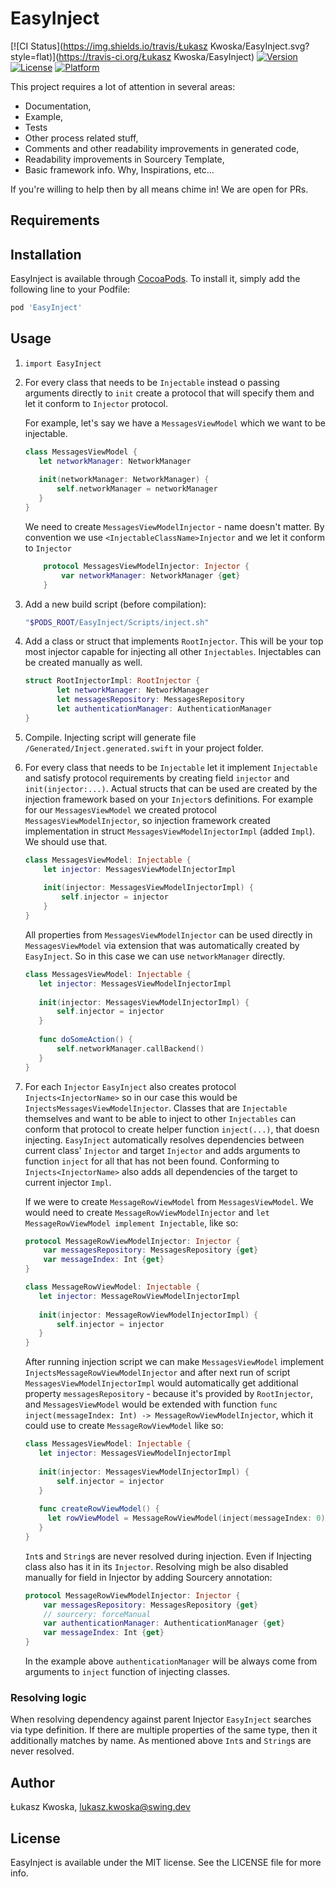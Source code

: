 # EasyInject

[![CI Status](https://img.shields.io/travis/Łukasz Kwoska/EasyInject.svg?style=flat)](https://travis-ci.org/Łukasz Kwoska/EasyInject)
[![Version](https://img.shields.io/cocoapods/v/EasyInject.svg?style=flat)](https://cocoapods.org/pods/EasyInject)
[![License](https://img.shields.io/cocoapods/l/EasyInject.svg?style=flat)](https://cocoapods.org/pods/EasyInject)
[![Platform](https://img.shields.io/cocoapods/p/EasyInject.svg?style=flat)](https://cocoapods.org/pods/EasyInject)


This project requires a lot of attention in several areas:
 - Documentation,
 - Example,
 - Tests
 - Other process related stuff,
 - Comments and other readability improvements in generated code,
 - Readability improvements in Sourcery Template,
 - Basic framework info. Why, Inspirations, etc...
 
 If you're willing to help then by all means chime in! We are open for PRs.

## Requirements

## Installation

EasyInject is available through [CocoaPods](https://cocoapods.org). To install
it, simply add the following line to your Podfile:

```ruby
pod 'EasyInject'
```

## Usage
1.  `import EasyInject`
2. For every class that needs to be `Injectable` instead o passing arguments directly to `init` create a protocol that will specify them and let it conform to `Injector` protocol.
    
    For example, let's say we have a `MessagesViewModel` which we want to be injectable.
     ```swift
     class MessagesViewModel {
        let networkManager: NetworkManager
        
        init(networkManager: NetworkManager) {
            self.networkManager = networkManager
        }
    }
    ```
    We need to create `MessagesViewModelInjector` - name doesn't matter. By convention we use `<InjectableClassName>Injector` and we let it conform to `Injector`
    ```swift
        protocol MessagesViewModelInjector: Injector {
            var networkManager: NetworkManager {get}
        }
     ```
3.   Add a new build script (before compilation):
     ```bash
     "$PODS_ROOT/EasyInject/Scripts/inject.sh"
     ```
4.   Add a class or struct that implements `RootInjector`. This will be your top most injector capable for injecting all other `Injectables`. 
    Injectables can be created manually as well.
     ```swift
     struct RootInjectorImpl: RootInjector {
            let networkManager: NetworkManager
            let messagesRepository: MessagesRepository
            let authenticationManager: AuthenticationManager
     }
     ```
5. Compile. Injecting script will generate file `/Generated/Inject.generated.swift` in your project folder.
6. For every class that needs to be `Injectable`  let it implement `Injectable` and satisfy protocol requirements by creating field `injector` and `init(injector:...)`. Actual structs that can be used are created by the injection framework based on your `Injector`s  definitions. For example for our  `MessagesViewModel` we created protocol `MessagesViewModelInjector`, so injection framework created implementation in struct `MessagesViewModelInjectorImpl` (added `Impl`). We should use that.
    ```swift
    class MessagesViewModel: Injectable {
        let injector: MessagesViewModelInjectorImpl
        
        init(injector: MessagesViewModelInjectorImpl) {
            self.injector = injector
        }
    }
    ```
     All properties from `MessagesViewModelInjector` can be used directly in `MessagesViewModel` via extension that was automatically created by `EasyInject`.  So in this case we can use `networkManager` directly.
     ```swift
     class MessagesViewModel: Injectable {
        let injector: MessagesViewModelInjectorImpl
        
        init(injector: MessagesViewModelInjectorImpl) {
            self.injector = injector
        }
        
        func doSomeAction() {
            self.networkManager.callBackend()
        }
     }
     ```
7. For each `Injector` `EasyInject` also creates protocol `Injects<InjectorName>` so in our case this would be `InjectsMessagesViewModelInjector`. Classes that are `Injectable` themselves and want to be able to inject to other `Injectables` can conform that protocol to create helper function `inject(...)`, that doesn injecting. `EasyInject` automatically resolves dependencies between current class' `Injector` and  target `Injector` and adds arguments to function `inject` for all that has not been found. Conforming to `Injects<InjectorName>` also adds all dependencies of the target to current injector `Impl`. 

    If we were to create `MessageRowViewModel` from `MessagesViewModel`. We would need to create `MessageRowViewModelInjector` and `let MessageRowViewModel implement Injectable`, like so:
    ```swift
    protocol MessageRowViewModelInjector: Injector {
        var messagesRepository: MessagesRepository {get}
        var messageIndex: Int {get}
    }
    
    class MessageRowViewModel: Injectable {
       let injector: MessageRowViewModelInjectorImpl
       
       init(injector: MessageRowViewModelInjectorImpl) {
           self.injector = injector
       }
    }
    ```
    After running injection script we can make `MessagesViewModel` implement `InjectsMessageRowViewModelInjector` and after next run of script  `MessagesViewModelInjectorImpl` would automatically get additional property `messagesRepository` - because it's provided by `RootInjector`, and  `MessagesViewModel` would be extended with function `func inject(messageIndex: Int) -> MessageRowViewModelInjector`, which it could use to create `MessageRowViewModel` like so:
    ```swift
    class MessagesViewModel: Injectable {
       let injector: MessagesViewModelInjectorImpl
       
       init(injector: MessagesViewModelInjectorImpl) {
           self.injector = injector
       }
       
       func createRowViewModel() {
         let rowViewModel = MessageRowViewModel(inject(messageIndex: 0))
       }
    }
    ```
    `Int`s and `String`s are never resolved during injection. Even if Injecting class also has it in its `Injector`. 
    Resolving migh be also disabled manually for field in Injector by adding Sourcery annotation:
    ```swift
    protocol MessageRowViewModelInjector: Injector {
        var messagesRepository: MessagesRepository {get}
        // sourcery: forceManual
        var authenticationManager: AuthenticationManager {get}
        var messageIndex: Int {get}
    }
    ```
    In the example above `authenticationManager` will be always come from arguments to `inject` function of injecting classes.
    
### Resolving logic
When resolving dependency against parent Injector `EasyInject` searches via type definition. If there are multiple properties of the same type, then it additionally matches by name. As mentioned above `Int`s and `String`s are never resolved.   

## Author

Łukasz Kwoska, lukasz.kwoska@swing.dev

## License

EasyInject is available under the MIT license. See the LICENSE file for more info.
